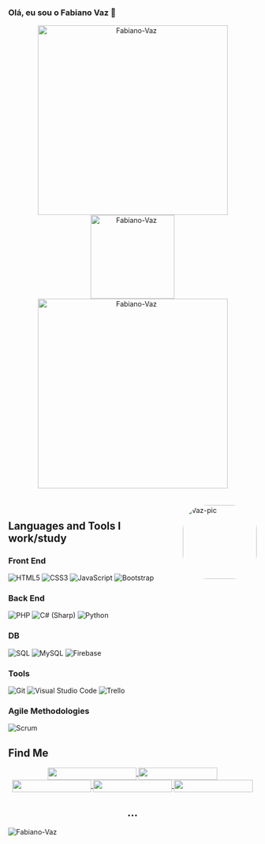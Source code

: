 ### Olá, eu sou o Fabiano Vaz 👋

<div align="center">
 <a href="https://github.com/fabiano-vaz">
   <img align="center" width="385px" src="https://github-readme-streak-stats.herokuapp.com?user=Fabiano-Vaz&theme=dark&hide_border=false&date_format=M%20j%5B%2C%20Y%5D" alt="Fabiano-Vaz" />
 </a>
  <a href="https://github.com/fabiano-vaz">
   <img align="center" width="170px" src="https://media0.giphy.com/media/xT9IgzoKnwFNmISR8I/giphy.gif?cid=ecf05e478iu97xn06g2dk1qye9rf1dqcygr0ajzfrad4ho53&rid=giphy.gif&ct=g" alt="Fabiano-Vaz" />
 </a>
 <a href="https://github.com/fabiano-vaz">
   <img align="center" width="385px" src="https://github-readme-stats.vercel.app/api?username=fabiano-vaz&theme=slateorange&show_icons=true" alt="Fabiano-Vaz" />
 </a>
</div>

<div style="display: inline_block;"><br><br>

  <img align="right" alt="Vaz-pic" height="150" style="border-radius:50px;" src="https://media0.giphy.com/media/qgQUggAC3Pfv687qPC/giphy.gif?cid=790b761157b58728ea3b9940ad5f8c29e9583a5d00ef51f1&rid=giphy.gif&ct=g">
</div>


## Languages and Tools I work/study

### Front End
![HTML5](https://img.shields.io/badge/html5-%23E34F26.svg?style=for-the-badge&logo=html5&logoColor=white)
![CSS3](https://img.shields.io/badge/css3-%231572B6.svg?style=for-the-badge&logo=css3&logoColor=white)
![JavaScript](https://img.shields.io/badge/javascript-%23323330.svg?style=for-the-badge&logo=javascript&logoColor=%23F7DF1E)
![Bootstrap](https://img.shields.io/badge/bootstrap-%23563D7C.svg?style=for-the-badge&logo=bootstrap&logoColor=white)


### Back End
![PHP](https://img.shields.io/badge/PHP-777BB4?style=for-the-badge&logo=php&logoColor=white)
![C# (Sharp)](https://img.shields.io/badge/C%23-239120?style=for-the-badge&logo=c-sharp&logoColor=white)
![Python](https://img.shields.io/badge/Python-3776AB?style=for-the-badge&logo=python&logoColor=white)


### DB
![SQL](https://img.shields.io/badge/sql-%231572B6.svg?style=for-the-badge&logo=sql&logoColor=white)
![MySQL](https://img.shields.io/badge/mysql-%231572B6.svg?style=for-the-badge&logo=mysql&logoColor=white)
![Firebase]( https://img.shields.io/badge/Firebase-F29D0C?style=for-the-badge&logo=firebase&logoColor=white)


### Tools
![Git](https://img.shields.io/badge/git-%23F05033.svg?style=for-the-badge&logo=git&logoColor=white)
![Visual Studio Code](https://img.shields.io/badge/Visual%20Studio%20Code-0078d7.svg?style=for-the-badge&logo=visual-studio-code&logoColor=white)
![Trello](https://img.shields.io/badge/trello-%23323330.svg?style=for-the-badge&logo=trello&logoColor=blue)

### Agile Methodologies
![Scrum](https://img.shields.io/badge/scrum-black.svg?style=for-the-badge&logo=scrum&logoColor=white)


## **Find Me**

<div align="center">
  <span>
    <a href="https://www.linkedin.com/in/fabiano-vaz/" target="_blank">
      <img align="center" src="https://img.shields.io/static/v1?logo=linkedin&label=View:&message=Linkedin&color=blue&style=for-the-badge" height=25 width=180 />
    </a>
    <a href="mailto:fabiano-vaz@live.com" target="_blank">
      <img align="center" src="https://img.shields.io/static/v1?&logo=outlock&label=Hotmail:&message=Email&color=red&style=for-the-badge" height=25 width=160 />
    </a>
    <a href="https://api.whatsapp.com/send?phone=5535997019839&text=Oi%2C%20te%20achei%20no%20GIT!%20%3DD" target="_blank">
      <img align="center" src="https://img.shields.io/static/v1?&logo=whatsapp&label=Send->&message=Whatsapp&color=%234ea94b&style=for-the-badge" height=25 width=160 />
    </a>
    <a href="https://www.instagram.com/fabiano_vaz_/" target="_blank">
      <img align="center" src="https://img.shields.io/badge/Instagram-E4405F?style=for-the-badge&logo=instagram&logoColor=white&label=View&message=Instagram" height=25 width=160 />
    </a>
       <a href="https://www.facebook.com/Fabiano.Vaz.ADS" target="_blank">
      <img align="center" src="https://img.shields.io/badge/Facebook-1877F2?style=for-the-badge&logo=facebook&logoColor=white&label=View&message=Facebook" height=25 width=160 />
    </a>
  </span </div>

 
## **...**
  <p align="left"> <img src="https://komarev.com/ghpvc/?username=Fabiano-Vaz&style=plastic" alt="Fabiano-Vaz" /></p>
